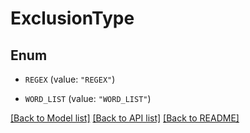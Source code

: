# ExclusionType

## Enum


* `REGEX` (value: `"REGEX"`)

* `WORD_LIST` (value: `"WORD_LIST"`)


[[Back to Model list]](../README.md#documentation-for-models) [[Back to API list]](../README.md#documentation-for-api-endpoints) [[Back to README]](../README.md)


